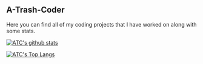 ## A-Trash-Coder

Here you can find all of my coding projects that I have worked on along with some stats.

[![ATC's github stats](https://github-readme-stats.vercel.app/api?username=A-Trash-Coder&show_icons=true&theme=dark&include_all_commits=true)](https://github.com/anuraghazra/github-readme-stats)

[![ATC's Top Langs](https://github-readme-stats.vercel.app/api/top-langs/?username=A-Trash-Coder&theme=dark&langs_count=6&layout=compact)](https://github.com/anuraghazra/github-readme-stats)
